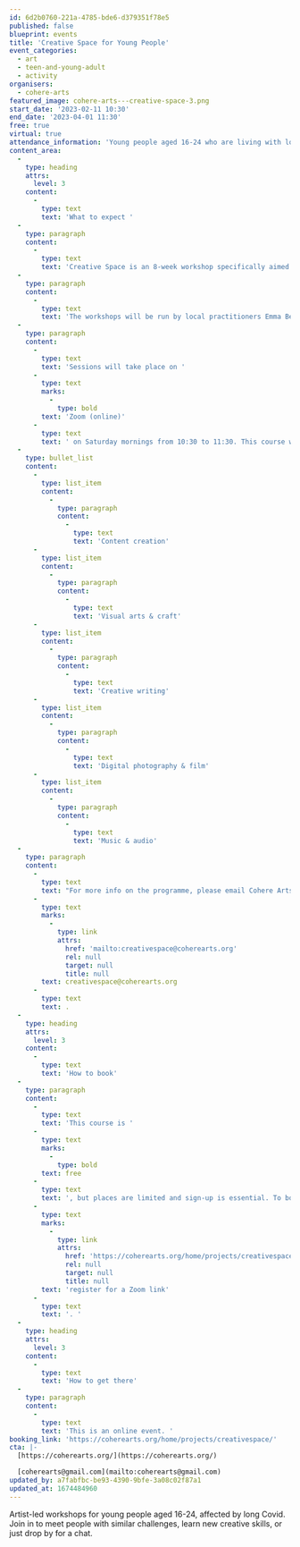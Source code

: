 ```yaml
---
id: 6d2b0760-221a-4785-bde6-d379351f78e5
published: false
blueprint: events
title: 'Creative Space for Young People'
event_categories:
  - art
  - teen-and-young-adult
  - activity
organisers:
  - cohere-arts
featured_image: cohere-arts---creative-space-3.png
start_date: '2023-02-11 10:30'
end_date: '2023-04-01 11:30'
free: true
virtual: true
attendance_information: 'Young people aged 16-24 who are living with long covid'
content_area:
  -
    type: heading
    attrs:
      level: 3
    content:
      -
        type: text
        text: 'What to expect '
  -
    type: paragraph
    content:
      -
        type: text
        text: 'Creative Space is an 8-week workshop specifically aimed at young people aged 16-24, living with long covid. The aims of the programme are to connect people who are facing similar challenges and support mental health and wellbeing through engagement with creative activities.'
  -
    type: paragraph
    content:
      -
        type: text
        text: 'The workshops will be run by local practitioners Emma Bernard (performer, writer, and director) and Rosy May (dancer, and content creator).'
  -
    type: paragraph
    content:
      -
        type: text
        text: 'Sessions will take place on '
      -
        type: text
        marks:
          -
            type: bold
        text: 'Zoom (online)'
      -
        type: text
        text: ' on Saturday mornings from 10:30 to 11:30. This course will run from 11th Feb to 1st April 2023 and will include a mixture of:'
  -
    type: bullet_list
    content:
      -
        type: list_item
        content:
          -
            type: paragraph
            content:
              -
                type: text
                text: 'Content creation'
      -
        type: list_item
        content:
          -
            type: paragraph
            content:
              -
                type: text
                text: 'Visual arts & craft'
      -
        type: list_item
        content:
          -
            type: paragraph
            content:
              -
                type: text
                text: 'Creative writing'
      -
        type: list_item
        content:
          -
            type: paragraph
            content:
              -
                type: text
                text: 'Digital photography & film'
      -
        type: list_item
        content:
          -
            type: paragraph
            content:
              -
                type: text
                text: 'Music & audio'
  -
    type: paragraph
    content:
      -
        type: text
        text: "For more info on the programme, please email Cohere Arts at\_"
      -
        type: text
        marks:
          -
            type: link
            attrs:
              href: 'mailto:creativespace@coherearts.org'
              rel: null
              target: null
              title: null
        text: creativespace@coherearts.org
      -
        type: text
        text: .
  -
    type: heading
    attrs:
      level: 3
    content:
      -
        type: text
        text: 'How to book'
  -
    type: paragraph
    content:
      -
        type: text
        text: 'This course is '
      -
        type: text
        marks:
          -
            type: bold
        text: free
      -
        type: text
        text: ', but places are limited and sign-up is essential. To book a space, '
      -
        type: text
        marks:
          -
            type: link
            attrs:
              href: 'https://coherearts.org/home/projects/creativespace/'
              rel: null
              target: null
              title: null
        text: 'register for a Zoom link'
      -
        type: text
        text: '. '
  -
    type: heading
    attrs:
      level: 3
    content:
      -
        type: text
        text: 'How to get there'
  -
    type: paragraph
    content:
      -
        type: text
        text: 'This is an online event. '
booking_link: 'https://coherearts.org/home/projects/creativespace/'
cta: |-
  [https://coherearts.org/](https://coherearts.org/)

  [coherearts@gmail.com](mailto:coherearts@gmail.com)
updated_by: a7fabfbc-be93-4390-9bfe-3a08c02f87a1
updated_at: 1674484960
---
```

Artist-led workshops for young people aged 16-24, affected by long Covid. Join in to meet people with similar challenges, learn new creative skills, or just drop by for a chat.